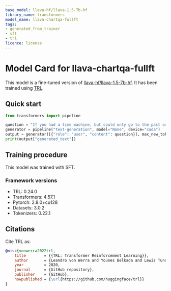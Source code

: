 ```yaml
---
base_model: llava-hf/llava-1.5-7b-hf
library_name: transformers
model_name: llava-chartqa-fullft
tags:
- generated_from_trainer
- sft
- trl
licence: license
---
```


# Model Card for llava-chartqa-fullft

This model is a fine-tuned version of [llava-hf/llava-1.5-7b-hf](https://huggingface.co/llava-hf/llava-1.5-7b-hf).
It has been trained using [TRL](https://github.com/huggingface/trl).

## Quick start

```python
from transformers import pipeline

question = "If you had a time machine, but could only go to the past or the future once and never return, which would you choose and why?"
generator = pipeline("text-generation", model="None", device="cuda")
output = generator([{"role": "user", "content": question}], max_new_tokens=128, return_full_text=False)[0]
print(output["generated_text"])
```

## Training procedure

 


This model was trained with SFT.

### Framework versions

- TRL: 0.24.0
- Transformers: 4.57.1
- Pytorch: 2.8.0+cu128
- Datasets: 3.0.2
- Tokenizers: 0.22.1

## Citations



Cite TRL as:
    
```bibtex
@misc{vonwerra2022trl,
	title        = {{TRL: Transformer Reinforcement Learning}},
	author       = {Leandro von Werra and Younes Belkada and Lewis Tunstall and Edward Beeching and Tristan Thrush and Nathan Lambert and Shengyi Huang and Kashif Rasul and Quentin Gallou{\'e}dec},
	year         = 2020,
	journal      = {GitHub repository},
	publisher    = {GitHub},
	howpublished = {\url{https://github.com/huggingface/trl}}
}
```